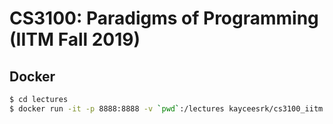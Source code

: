 # CS3100: Paradigms of Programming (IITM Fall 2019)

## Docker

```bash
$ cd lectures
$ docker run -it -p 8888:8888 -v `pwd`:/lectures kayceesrk/cs3100_iitm:latest
```
